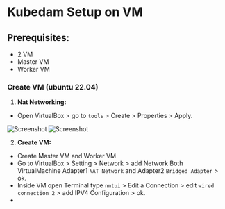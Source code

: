# Kubedam Setup on VM

## Prerequisites:

   - 2 VM
   - Master VM
   - Worker VM

 ### Create VM (ubuntu 22.04)


1. **Nat Networking:**
  - Open VirtualBox > go to `tools` > Create > Properties > Apply.
    
   ![Screenshot ](https://i.imgur.com/Icfo9p2.png)
   ![Screenshot ](https://i.imgur.com/Dy71vSv.png)

2. **Create VM:** 
  - Create Master VM and Worker VM
  - Go to VirtualBox > Setting > Network > add Network Both VirtualMachine Adapter1 `NAT Network` and Adapter2 `Bridged Adapter` > ok.
  - Inside VM open Terminal type `nmtui` > Edit a Connection > edit `wired connection 2` > add IPV4 Configuration > ok.
  -  


